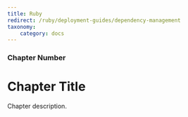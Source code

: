 ```yaml
---
title: Ruby
redirect: /ruby/deployment-guides/dependency-management
taxonomy:
    category: docs
---
```


### Chapter Number

# Chapter Title

Chapter description.
